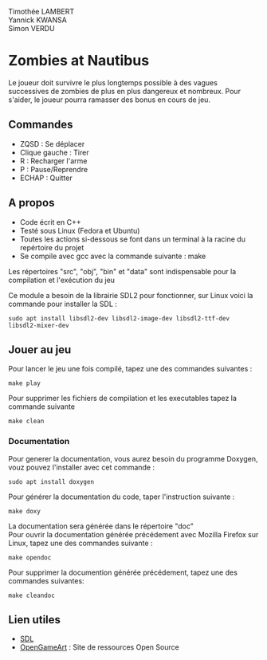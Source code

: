 Timothée LAMBERT  
Yannick KWANSA  
Simon VERDU  

# Zombies at Nautibus

Le joueur doit survivre le plus longtemps possible à des vagues successives de zombies de plus en plus dangereux et nombreux.
Pour s'aider, le joueur pourra ramasser des bonus en cours de jeu.

## Commandes

- ZQSD : Se déplacer  
- Clique gauche : Tirer  
- R : Recharger l'arme  
- P : Pause/Reprendre  
- ECHAP : Quitter
	
## A propos
	
- Code écrit en C++
- Testé sous Linux (Fedora et Ubuntu)
- Toutes les actions si-dessous se font dans un terminal à la racine du repértoire du projet
- Se compile avec gcc avec la commande suivante : 
	make

Les répertoires "src", "obj", "bin" et "data" sont indispensable pour la compilation et l'exécution du jeu  

Ce module a besoin de la librairie SDL2 pour fonctionner, sur Linux voici la commande pour installer la SDL :  
```
sudo apt install libsdl2-dev libsdl2-image-dev libsdl2-ttf-dev libsdl2-mixer-dev
```

## Jouer au jeu
	
Pour lancer le jeu une fois compilé, tapez une des commandes suivantes :
```
make play
```

Pour supprimer les fichiers de compilation et les executables tapez la commande suivante
```
make clean
```
### Documentation

Pour generer la documentation, vous aurez besoin du programme Doxygen, vouz pouvez l'installer avec cet commande :
```
sudo apt install doxygen
```

Pour générer la documentation du code, taper l'instruction suivante :
```
make doxy
```

La documentation sera générée dans le répertoire "doc"  
Pour ouvrir la documentation générée précédement avec Mozilla Firefox sur Linux, tapez une des commandes suivante :
```
make opendoc
```
	
Pour supprimer la documention générée précédement, tapez une des commandes suivantes:
```
make cleandoc
```

## Lien utiles

- [SDL](https://www.libsdl.org/)
- [OpenGameArt](https://opengameart.org/) : Site de ressources Open Source
